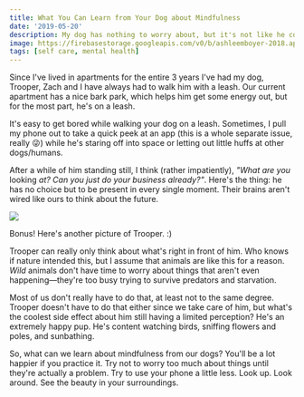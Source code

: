 ```yaml
---
title: What You Can Learn from Your Dog about Mindfulness
date: '2019-05-20'
description: My dog has nothing to worry about, but it's not like he could do it if that wasn't true.
image: https://firebasestorage.googleapis.com/v0/b/ashleemboyer-2018.appspot.com/o/images%2Ftrooper.png?alt=media&token=5ff038c1-e5c6-4c35-8d92-d6a8f17f74ab
tags: [self care, mental health]
---
```


Since I've lived in apartments for the entire 3 years I've had my dog, Trooper, Zach and I have always had to walk him with a leash. Our current apartment has a nice bark park, which helps him get some energy out, but for the most part, he's on a leash.

It's easy to get bored while walking your dog on a leash. Sometimes, I pull my phone out to take a quick peek at an app (this is a whole separate issue, really 😜) while he's staring off into space or letting out little huffs at other dogs/humans.

After a while of him standing still, I think (rather impatiently), _"What are you_ looking _at? Can you just do your business already?"_. Here's the thing: he has no choice but to be present in every single moment. Their brains aren't wired like ours to think about the future.

![](https://thepracticaldev.s3.amazonaws.com/i/b84s2n8z4k0eq8wa4pi0.JPG)

Bonus! Here's another picture of Trooper. :)

Trooper can really only think about what's right in front of him. Who knows if nature intended this, but I assume that animals are like this for a reason. _Wild_ animals don't have time to worry about things that aren't even happening&mdash;they're too busy trying to survive predators and starvation.

Most of us don't really have to do that, at least not to the same degree. Trooper doesn't have to do that either since we take care of him, but what's the coolest side effect about him still having a limited perception? He's an extremely happy pup. He's content watching birds, sniffing flowers and poles, and sunbathing.

So, what can we learn about mindfulness from our dogs? You'll be a lot happier if you practice it. Try not to worry too much about things until they're actually a problem. Try to use your phone a little less. Look up. Look around. See the beauty in your surroundings.
